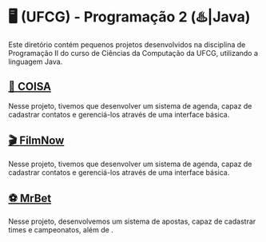 <h1> 🖥️ (UFCG) - Programação 2 (♨️|Java)</h1>
Este diretório contém pequenos projetos desenvolvidos na disciplina de Programação II do curso de Ciências da Computação da UFCG, utilizando a linguagem Java.

<h2><a href="https://github.com/DevBrunoUchoa/UFCG-Programacao-2/tree/main/Coisa"> 📁 <b>COISA </b></a></h2>

<p>
  Nesse projeto, tivemos que desenvolver um sistema de agenda, capaz de cadastrar contatos e gerenciá-los através de uma  interface básica.
</p>
<h2><a href="https://github.com/DevBrunoUchoa/UFCG-Programacao-2/tree/main/Coisa"> 🎬 <b>FilmNow </b></a></h2>

<p>
  Nesse projeto, tivemos que desenvolver um sistema de agenda, capaz de cadastrar contatos e gerenciá-los através de uma  interface básica.
</p>
<h2><a href="https://github.com/DevBrunoUchoa/UFCG-Programacao-2/tree/main/MrBet"> ⚽ <b>MrBet </b></a></h2>

<p>
  Nesse projeto, desenvolvemos um sistema de apostas, capaz de cadastrar times e campeonatos, além de .
</p>
